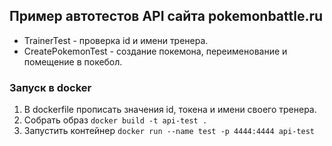 ## Пример автотестов API сайта pokemonbattle.ru

- TrainerTest - проверка id и имени тренера.
- CreatePokemonTest - создание покемона, переименование и помещение в покебол.
### Запуск в docker
1. В dockerfile прописать значения id, токена и имени своего тренера.
2. Собрать образ
`docker build -t api-test .`
3. Запустить контейнер `docker run --name test -p 4444:4444 api-test`